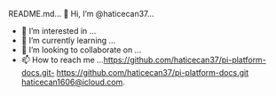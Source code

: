   README.md...
👋 Hi, I’m @haticecan37...
- 👀 I’m interested in ...
- 🌱 I’m currently learning ...
- 💞️ I’m looking to collaborate on ...
- 📫 How to reach me ...https://github.com/haticecan37/pi-platform-docs.git-
https://github.com/haticecan37/pi-platform-docs.git
haticecan1606@icloud.com.<!---
haticecan37/haticecan37 is a ✨ special ✨ repository because its `README.md` (this file) appears on your GitHub profile.
You can click the Preview link to take a look at your changes.
--->
